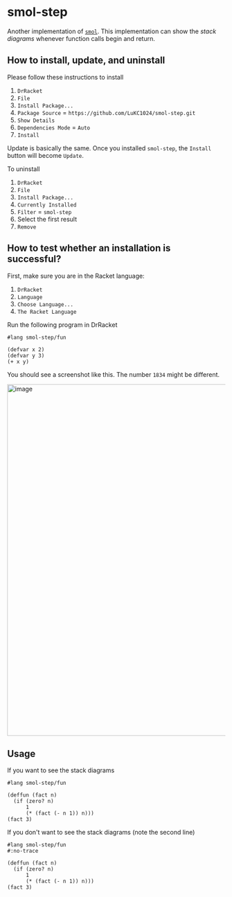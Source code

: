 # smol-step

Another implementation of [`smol`](https://github.com/shriram/smol). This implementation can show the *stack diagrams* whenever function calls begin and return.

## How to install, update, and uninstall

Please follow these instructions to install

1. `DrRacket`
2. `File`
3. `Install Package...`
4. `Package Source` = `https://github.com/LuKC1024/smol-step.git`
5. `Show Details`
6. `Dependencies Mode` = `Auto`
7. `Install`

Update is basically the same. Once you installed `smol-step`,
the `Install` button will become `Update`.

To uninstall

1. `DrRacket`
2. `File`
3. `Install Package...`
4. `Currently Installed`
5. `Filter` = `smol-step`
6. Select the first result
7. `Remove`

## How to test whether an installation is successful?

First, make sure you are in the Racket language:

1. `DrRacket`
2. `Language`
3. `Choose Language...`
4. `The Racket Language`

Run the following program in DrRacket

```racket
#lang smol-step/fun

(defvar x 2)
(defvar y 3)
(+ x y)
```

You should see a screenshot like this. The number `1834` might be different.

<img width="812" alt="image" src="https://user-images.githubusercontent.com/10260693/172886242-700273b3-87e6-4682-8e45-c7ec04510405.png">

## Usage

If you want to see the stack diagrams

```racket
#lang smol-step/fun

(deffun (fact n)
  (if (zero? n)
      1
      (* (fact (- n 1)) n)))
(fact 3)
```

If you don't want to see the stack diagrams (note the second line)

```racket
#lang smol-step/fun
#:no-trace

(deffun (fact n)
  (if (zero? n)
      1
      (* (fact (- n 1)) n)))
(fact 3)
```
